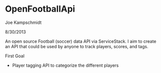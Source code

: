 OpenFootballApi
===============
Joe Kampschmidt

8/30/2013

An open source Football (soccer) data API via ServiceStack. I aim to create an API that could be used by anyone to track players, scores, and tags.

First Goal
* Player tagging API to categorize the different players
